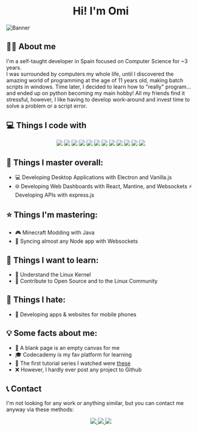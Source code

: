 <h1 align="center">Hi! I'm Omi</h1>

![Banner](https://media.discordapp.net/attachments/1064596920133230642/1064650803404611584/banner3.png)

## 🙍‍♂️ About me
I'm a self-taught developer in Spain focused on Computer Science for ~3 years.  
I was surrounded by computers my whole life, until I discovered the amazing world of programming at the age of 11 years old,
making batch scripts in windows. Time later, I decided to learn how to "really" program... and ended up on python becoming my main hobby!
All my friends find it stressful, however, I like having to develop work-around and invest time to solve a problem or a script error.

## 💻 Things I code with 
<p align="center">
    <img src="https://img.shields.io/badge/HTML5-E34F26?style=for-the-badge&logo=html5&logoColor=white">
    <img src="https://img.shields.io/badge/CSS3-1572B6?style=for-the-badge&logo=css3&logoColor=white">
    <img src="https://img.shields.io/badge/Sass-CC6699?style=for-the-badge&logo=sass&logoColor=white">
    <img src="https://img.shields.io/badge/JavaScript-323330?style=for-the-badge&logo=javascript&logoColor=F7DF1E">
    <img src="https://img.shields.io/badge/Python-FFD43B?style=for-the-badge&logo=python&logoColor=blue">
    <img src="https://img.shields.io/badge/Electron-2B2E3A?style=for-the-badge&logo=electron&logoColor=9FEAF9">
    <img src="https://img.shields.io/badge/Express.js-000000?style=for-the-badge&logo=express&logoColor=white">
    <img src="https://img.shields.io/badge/Node.js-339933?style=for-the-badge&logo=nodedotjs&logoColor=white">
    <img src="https://img.shields.io/badge/React-20232A?style=for-the-badge&logo=react&logoColor=61DAFB">
    <img src="https://img.shields.io/badge/MongoDB-4EA94B?style=for-the-badge&logo=mongodb&logoColor=white">
    <img src="https://img.shields.io/badge/manjaro-35BF5C?style=for-the-badge&logo=manjaro&logoColor=white">
    <img src="https://media.discordapp.net/attachments/1064596920133230642/1064664655492030504/Mesa_de_trabajo_1.png">
</p>
  
## 🌟 Things I master overall:
- 💻 Developing Desktop Applications with Electron and Vanilla.js
- 🌐 Developing Web Dashboards with React, Mantine, and Websockets
  ⚡️ Developing APIs with express.js

## ⭐ Things I'm mastering:
- 🎮 Minecraft Modding with Java
- 🔌 Syncing almost any Node app with Websockets

##  💖 Things I want to learn:
- 🐧 Understand the Linux Kernel
- 🤝 Contribute to Open Source and to the Linux Community

##  💢 Things I hate:
- 📱 Developing apps & websites for mobile phones

## 💡 Some facts about me:
- 🎨 A blank page is an empty canvas for me
- 🎓 Codecademy is my fav platform for learning
- 💊 The first tutorial series I watched were [these](https://www.youtube.com/playlist?list=PLU8oAlHdN5BlvPxziopYZRd55pdqFwkeS)
- ❌ However, I hardly ever post any project to Github

## 📞 Contact
I'm not looking for any work or anything similar, but you can contact me anyway via these methods:

<p align="center">
    <a href="https://discord.com/invite/ZAeKEjXBWT" target="_blank">
        <img src="https://img.shields.io/badge/Discord-5865F2?style=for-the-badge&logo=discord&logoColor=white">
    </a> 
    <a href="mailto:alvarogm273@gmail.com" target="_blank">
        <img src="https://img.shields.io/badge/Gmail-D14836?style=for-the-badge&logo=gmail&logoColor=white">
    </a>
    <a href="mailto:omible@protonmail.com" target="_blank">
        <img src="https://img.shields.io/badge/PROTONMAIL-8A2BE2?style=for-the-badge&logo=protonmail&logoColor=white">
    </a>
</p>
